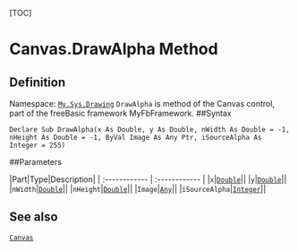 [TOC]
# Canvas.DrawAlpha Method

## Definition
Namespace: [`My.Sys.Drawing`](My.Sys.Drawing.md)
`DrawAlpha` is method of the Canvas control, part of the freeBasic framework MyFbFramework.
##Syntax
```freeBasic
Declare Sub DrawAlpha(x As Double, y As Double, nWidth As Double = -1, nHeight As Double = -1, ByVal Image As Any Ptr, iSourceAlpha As Integer = 255)
```

##Parameters

|Part|Type|Description|
| :------------ | :------------ |
|`x`|[`Double`]("https://www.freebasic.net/wiki/KeyPgDouble")||
|`y`|[`Double`]("https://www.freebasic.net/wiki/KeyPgDouble")||
|`nWidth`|[`Double`]("https://www.freebasic.net/wiki/KeyPgDouble")||
|`nHeight`|[`Double`]("https://www.freebasic.net/wiki/KeyPgDouble")||
|`Image`|[`Any`]("https://www.freebasic.net/wiki/KeyPgAny")||
|`iSourceAlpha`|[`Integer`]("https://www.freebasic.net/wiki/KeyPgInteger")||
## See also
[`Canvas`](Canvas.md)
